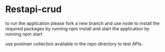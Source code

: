 # Restapi-crud
to run the application please fork a new branch and use node to install the required packages by running
npm install
and start the application by running 
npm start

use postman collection available in the repo directory to test APIs.
